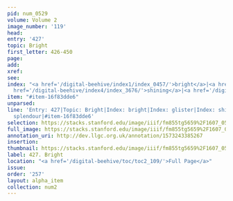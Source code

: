 ```yaml
---
pid: num_0529
volume: Volume 2
image_number: '119'
head: 
entry: '427'
topic: Bright
first_letter: 426-450
page: 
add: 
xref: 
see: 
index: "<a href='/digital-beehive/index1/index_0457/'>bright</a>|<a href='/digital-beehive/index2/index_1623/'>glister</a>|<a
  href='/digital-beehive/index4/index_3676/'>shining</a>|<a href='/digital-beehive/index4/index_3854/'>splendour</a>"
item: "#item-16f83dde6"
unparsed: 
line: 'Entry: 427|Topic: Bright|Index: bright|Index: glister|Index: shining|Index:
  splendour|#item-16f83dde6'
selection: https://stacks.stanford.edu/image/iiif/fm855tg5659%2F1607_0586/325,4071,3011,340/full/0/default.jpg
full_image: https://stacks.stanford.edu/image/iiif/fm855tg5659%2F1607_0586/full/full/0/default.jpg
annotation_uri: http://dev.llgc.org.uk/annotation/1573243385267
insertion: 
thumbnail: https://stacks.stanford.edu/image/iiif/fm855tg5659%2F1607_0586/325,4071,600,180/250,/0/default.jpg
label: 427. Bright
location: "<a href='/digital-beehive/toc/toc2_109/'>Full Page</a>"
issue: 
order: '257'
layout: alpha_item
collection: num2
---
```

